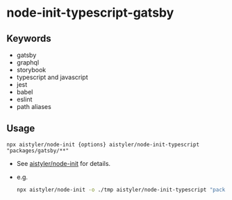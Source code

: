 # node-init-typescript-gatsby

## Keywords

- gatsby
- graphql
- storybook
- typescript and javascript
- jest
- babel
- eslint
- path aliases

## Usage

```npx aistyler/node-init {options} aistyler/node-init-typescript "packages/gatsby/**"```

- See [aistyler/node-init](https://github.com/aistyler/node-init) for details.
- e.g.

  ```sh
  npx aistyler/node-init -o ./tmp aistyler/node-init-typescript "packages/gatsby/**"
  ```
